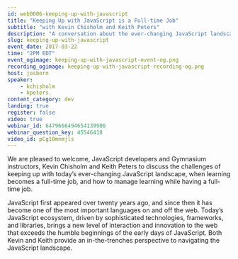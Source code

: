 ```yaml
---
id: web0006-keeping-up-with-javascript
title: "Keeping Up with JavaScript is a Full-time Job"
subtitle: "with Kevin Chisholm and Keith Peters"
description: "A conversation about the ever-changing JavaScript landscape with special guests Kevin Chisholm and Keith Peters."
slug: keeping-up-with-javascript
event_date: 2017-03-22
time: "2PM EDT"
event_ogimage: keeping-up-with-javascript-event-og.png
recording_ogimage: keeping-up-with-javascript-recording-og.png
host: josborn
speaker:
    - kchisholm
    - kpeters
content_category: dev
landing: true
register: false
video: true
webinar_id: 6479666494654139906
webinar_question_key: 45546418
video_id: pCg10mnmjls
---
```


<p>
We are pleased to welcome, JavaScript developers and Gymnasium instructors, Kevin Chisholm and Keith Peters to discuss the challenges of keeping up with today’s ever-changing JavaScript landscape, when learning becomes a full-time job, and how to manage learning while having a full-time job.
</p>

<p class="call-out">
JavaScript first appeared over twenty years ago, and since then it has become one of the most important languages on and off the web. Today’s JavaScript ecosystem, driven by sophisticated technologies, frameworks, and libraries, brings a new level of interaction and innovation to the web that exceeds the humble beginnings of the early days of JavaScript. Both Kevin and Keith provide an in-the-trenches perspective to navigating the JavaScript landscape.
</p>
